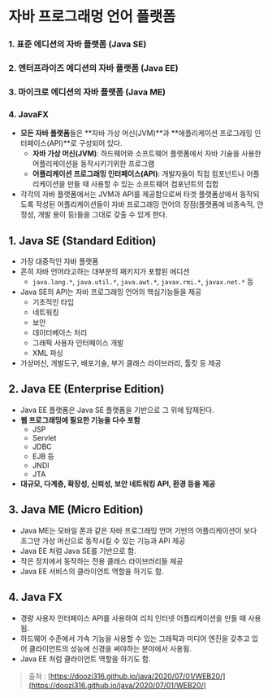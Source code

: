 # 자바 프로그래멍 언어 플랫폼

### 1. 표준 에디션의 자바 플랫폼 (Java SE)

### 2. 엔터프라이즈 에디션의 자바 플랫폼 (Java EE)

### 3. 마이크로 에디션의 자바 플랫폼 (Java ME)

### 4. JavaFX

- **모든 자바 플랫폼**들은 **자바 가상 머신(JVM)**과 **애플리케이션 프로그래밍 인터페이스(API)**로 구성되어 있다.
    - **자바 가상 머신(JVM)**: 하드웨어와 소프트웨어 플랫폼에서 자바 기술을 사용한 어플리케이션을 동작시키기위한 프로그램
    - **어플리케이션 프로그래밍 인터페이스(API)**: 개발자들이 직접 컴포넌트나 어플리케이션을 만들 때 사용할 수 있는 소프트웨어 컴포넌트의 집합
- 각각의 자바 플랫폼에서는 JVM과 API를 제공함으로써 타겟 플랫폼상에서 동작되도록 작성된 어플리케이션들이 자바 프로그래밍 언어의 장점(플랫폼에 비종속적, 안정성, 개발 용이 등)들을 그대로 갖출 수 있게 한다.

## 1. **Java SE (Standard Edition)**

- 가장 대중적인 자바 플랫폼
- 흔히 자바 언어라고하는 대부분의 패키지가 포함된 에디션
    - `java.lang.*`, `java.util.*`, `java.awt.*`, `javax.rmi.*`, `javax.net.*` 등
- Java SE의 API는 자바 프로그래밍 언어의 핵심기능들을 제공
    - 기초적인 타입
    - 네트워킹
    - 보안
    - 데이터베이스 처리
    - 그래픽 사용자 인터페이스 개발
    - XML 파싱
- 가상머신, 개발도구, 배포기술, 부가 클래스 라이브러리, 툴킷 등 제공

## 2. **Java EE (Enterprise Edition)**

- Java EE 플랫폼은 Java SE 플랫폼을 기반으로 그 위에 탑재된다.
- **웹 프로그래밍에 필요한 기능을 다수 포함**
    - JSP
    - Servlet
    - JDBC
    - EJB 등
    - JNDI
    - JTA
- **대규모, 다계층, 확장성, 신뢰성, 보안 네트워킹 API, 환경 등을 제공**

## 3. **Java ME (Micro Edition)**

- Java ME는 모바일 폰과 같은 자바 프로그래밍 언어 기반의 어플리케이션이 보다 조그만 가상 머신으로 동작시킬 수 있는 기능과 API 제공
- Java EE 처럼 Java SE를 기반으로 함.
- 작은 장치에서 동작하는 전용 클래스 라이브러리들 제공
- Java EE 서비스의 클라이언트 역할을 하기도 함.

## 4. **Java FX**

- 경량 사용자 인터페이스 API를 사용하여 리치 인터넷 어플리케이션을 만들 때 사용됨.
- 하드웨어 수준에서 가속 기능을 사용할 수 있는 그래픽과 미디어 엔진을 갖추고 있어 클라이언트의 성능에 신경을 써야하는 분야에서 사용됨.
- Java EE 처럼 클라이언트 역할을 하기도 함.

> 출처 : [https://doozi316.github.io/java/2020/07/01/WEB20/](https://doozi316.github.io/java/2020/07/01/WEB20/)
>
